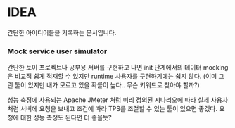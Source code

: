 # IDEA

간단한 아이디어들을 기록하는 문서입니다.

### Mock service user simulator

간단한 토이 프로젝트나 공부용 서버를 구현하고 나면 init 단계에서의 데이터 mocking은 비교적 쉽게 적재할 수 있지만 runtime 사용자를 구현하기에는 쉽지 않다. (이미 그런 툴이 있지만 내가 모르고 있을 확률이 높다.. 무슨 키워드로 찾아야 할까?)

성능 측정에 사용되는 Apache JMeter 처럼 미리 정의된 시나리오에 따라 실제 사용자처럼 서버에 요청을 보내고 조건에 따라 TPS를 조절할 수 있는 툴이 있으면 좋겠다. 요청에 대한 성능 측정도 된다면 더 좋을듯?
